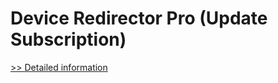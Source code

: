 # Device Redirector Pro (Update Subscription)
[>> Detailed information](https://secure.shareit.com/shareit/product.html?productid=300603902&affiliateid=200057808)
